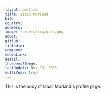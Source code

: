 ```yaml
---
layout: profile
title: Isaac Morland
bio: 
country: 
address: 
image: /assets/img/user.png
about:
github:
linkedin: 
company: 
mediaLink:
detail: 
thumbnailImage:
lastUpdate: Nov 20, 2023
multiYear: true
---
```


This is the body of Isaac Morland's profile page.
